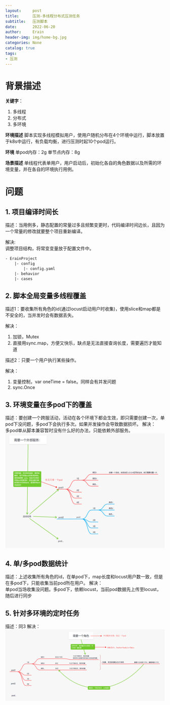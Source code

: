 ```yaml
---
layout:     post
title:      压测-多线程分布式压测任务
subtitle:   压测脚本
date:       2022-06-20
author:     Erain
header-img: img/home-bg.jpg
categories: None
catalog: true
tags:
- 压测
---
```


# 背景描述
**关键字**：
1. 多线程
2. 分布式
3. 多环境

**环境描述**
脚本实现多线程模拟用户，使用户随机分布在4个环境中运行，脚本放置于k8s中运行，有负载均衡，进行压测时起10个pod运行。

**环境**
单pod内存：2g
单节点内存：8g

**场景描述**
单线程代表单用户，用户启动后，初始化各自的角色数据以及所需的环境变量，并在各自的环境执行用例。

# 问题
## 1. 项目编译时间长
描述：当用例多，静态配置的常量过多且频繁变更时，代码编译时间边长，且因为一个常量的修改就要整个项目重新编译。

解决:   
调整项目结构，将常变变量放于配置文件中。
```
- ErainProject
    |- config
        |- config.yaml
    |- behavior
    |- cases
```

## 2. 脚本全局变量多线程覆盖
描述1：要收集所有角色的id(通过locust启动用户时收集)，使用slice和map都是不安全的，当并发时会有数据丢失。

解决：  
1. 加锁，Mutex
2. 直接用sync.map，方便又快乐，缺点是无法直接查询长度，需要遍历才能知道

描述2：只要一个用户执行某些操作。

解决：
1. 变量控制，var oneTime = false。同样会有并发问题
2. sync.Once

## 3. 环境变量在多pod下的覆盖
描述：要创建一个跨服活动，活动在各个环境下都会生效，即只需要创建一次，单pod下没问题，多pod下会执行多次。如果并发操作会导致数据损坏。
解决：  
多pod单从脚本兼容暂时没有什么好的办法，只能依赖外部服务。
![](/img/post/环境变量在多pod下的覆盖.png)

## 4. 单/多pod数据统计
描述：上述收集所有角色的id，在单pod下，map长度和locust用户数一致，但是在多pod下，只能收集当前pod所在用户。
解决：  
单pod当场收集没问题。多pod下，依赖locust，当前pod数据先上传至locust，随后进行同步

## 5. 针对多环境的定时任务
描述：同3
解决：
![](/img/post/针对多环境的定时任务.png)